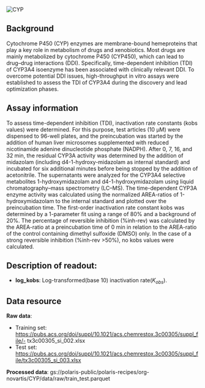 ![CYP](https://pubs.acs.org/cms/10.1021/acs.chemrestox.3c00305/asset/images/medium/tx3c00305_0006.gif)

## Background
Cytochrome P450 (CYP) enzymes are membrane-bound hemeproteins that play a key role in metabolism of drugs and xenobiotics. Most drugs are mainly metabolized by cytochrome P450 (CYP450), which can lead to drug–drug interactions (DDI). Specifically, time-dependent inhibition (TDI) of CYP3A4 isoenzyme has been associated with clinically relevant DDI. To overcome potential DDI issues, high-throughput in vitro assays were established to assess the TDI of CYP3A4 during the discovery and lead optimization phases.

## Assay information
To assess time-dependent inhibition (TDI), inactivation rate constants (kobs values) were determined. For this purpose, test articles (10 μM) were dispensed to 96-well plates, and the preincubation was started by the addition of human liver microsomes supplemented with reduced nicotinamide adenine dinucleotide phosphate (NADPH). After 0, 7, 16, and 32 min, the residual CYP3A activity was determined by the addition of midazolam (including d4-1-hydroxy-midazolam as internal standard) and incubated for six additional minutes before being stopped by the addition of acetonitrile. The supernatants were analyzed for the CYP3A4 selective metabolites 1-hydroxymidazolam and d4-1-hydroxymidazolam using liquid chromatography–mass spectrometry (LC–MS). The time-dependent CYP3A enzyme activity was calculated using the normalized AREA-ratios of 1-hydroxymidazolam to the internal standard and plotted over the preincubation time. The first-order inactivation rate constant kobs was determined by a 1-parameter fit using a range of 80% and a background of 20%. The percentage of reversible inhibition (%inh-rev) was calculated by the AREA-ratio at a preincubation time of 0 min in relation to the AREA-ratio of the control containing dimethyl sulfoxide (DMSO) only. In the case of a strong reversible inhibition (%inh-rev >50%), no kobs values were calculated.

## Description of readout:
- **log_kobs**:  Log-transformed(base 10) inactivation rate($K_{obs}$). 

## Data resource

**Raw data**: 
- Training set: https://pubs.acs.org/doi/suppl/10.1021/acs.chemrestox.3c00305/suppl_file/- tx3c00305_si_002.xlsx 
- Test set: https://pubs.acs.org/doi/suppl/10.1021/acs.chemrestox.3c00305/suppl_file/tx3c00305_si_003.xlsx

**Processed data**: gs://polaris-public/polaris-recipes/org-novartis/CYP/data/raw/train_test.parquet